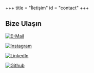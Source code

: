 +++
title = "İletişim"
id = "contact"
+++
 ## Bize Ulaşın

[![E-Mail](/img/contactlogo/mail.png)](mailto:atilimunieee@gmail.com)

[![Instagram](/img/contactlogo/instagtam.png)](https://www.instagram.com/ieeeatilim/)

[![LinkedIn](/img/contactlogo/linkedin.png)](https://www.linkedin.com/company/ieee-at%C4%B1l%C4%B1m-%C3%BCniversitesi/)

[![Github](/img/contactlogo/github.png)](https://github.com/ieee-atilim)
